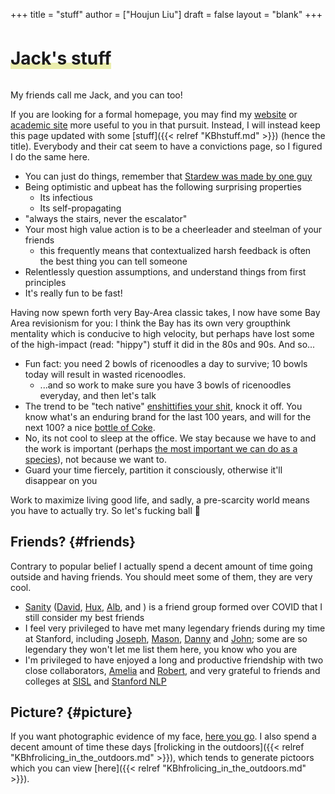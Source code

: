 +++
title = "stuff"
author = ["Houjun Liu"]
draft = false
layout = "blank"
+++

<h1 style="display:inline-block;font-weight:700"><h1 style="line-height:0.5;display:inline-block;border-bottom:10px solid;border-image:linear-gradient(to right, rgb(234,237,173) 100%, transparent 0%) 100% 1">Jack's stuff</h1><h1 style="display:inline-block"></h1></h1>

My friends call me Jack, and you can too!

If you are looking for a formal homepage, you may find my [website](https://www.jemoka.com/) or [academic site](https://ai.stanford.edu/~houjun) more useful to you in that pursuit. Instead, I will instead keep this page updated with some [stuff]({{< relref "KBhstuff.md" >}}) (hence the title). Everybody and their cat seem to have a convictions page, so I figured I do the same here.

-   You can just do things, remember that [Stardew was made by one guy](https://www.reddit.com/r/nintendo/comments/75ag0g/im_concernedape_creator_of_stardew_valley_ask_me/)
-   Being optimistic and upbeat has the following surprising properties
    -   Its infectious
    -   Its self-propagating
-   "always the stairs, never the escalator"
-   Your most high value action is to be a cheerleader and steelman of your friends
    -   this frequently means that contextualized harsh feedback is often the best thing you can tell someone
-   Relentlessly question assumptions, and understand things from first principles
-   It's really fun to be fast!

Having now spewn forth very Bay-Area classic takes, I now have some Bay Area revisionism for you: I think the Bay has its own very groupthink mentality which is conducive to high velocity, but perhaps have lost some of the high-impact (read: "hippy") stuff it did in the 80s and 90s. And so...

-   Fun fact: you need 2 bowls of ricenoodles a day to survive; 10 bowls today will result in wasted ricenoodles.
    -   ...and so work to make sure you have 3 bowls of ricenoodles everyday, and then let's talk
-   The trend to be "tech native" [enshittifies your shit](https://techcrunch.com/2020/10/06/googles-new-logos-are-bad/), knock it off. You know what's an enduring brand for the last 100 years, and will for the next 100? a nice [bottle of Coke](https://upload.wikimedia.org/wikipedia/commons/thumb/c/ce/Coca-Cola_logo.svg/2560px-Coca-Cola_logo.svg.png).
-   No, its not cool to sleep at the office. We stay because we have to and the work is important (perhaps [the most important we can do as a species](https://agi.safe.ai/)), not because we want to.
-   Guard your time fiercely, partition it consciously, otherwise it'll disappear on you

Work to maximize living good life, and sadly, a pre-scarcity world means you have to actually try. So let's fucking ball 🏀


## Friends? {#friends}

Contrary to popular belief I actually spend a decent amount of time going outside and having friends. You should meet some of them, they are very cool.

-   [Sanity](https://www.jklsnt.com/) ([David](https://www.quantumi.sh/), [Hux](https://www.huxley.sh/), [Alb](https://exr0n.com/), and ) is a friend group formed over COVID that I still consider my best friends
-   I feel very privileged to have met many legendary friends during my time at Stanford, including [Joseph](https://shetaye.me/), [Mason](https://www.kc3wny.com/), [Danny](https://kdrag0n.dev/) and [John](https://www.linkedin.com/in/john-corso-3591b0293/); some are so legendary they won't let me list them here, you know who you are
-   I'm privileged to have enjoyed a long and productive friendship with two close collaborators, [Amelia](https://ameliahardy.github.io/) and [Robert](https://robertcsordas.github.io/), and very grateful to friends and colleges at [SISL](https://sisl.stanford.edu/) and [Stanford NLP](https://nlp.stanford.edu/)


## Picture? {#picture}

If you want photographic evidence of my face, [here you go](https://avatars.githubusercontent.com/u/28765741?v=4). I also spend a decent amount of time these days [frolicking in the outdoors]({{< relref "KBhfrolicing_in_the_outdoors.md" >}}), which tends to generate pictoors which you can view [here]({{< relref "KBhfrolicing_in_the_outdoors.md" >}}).
